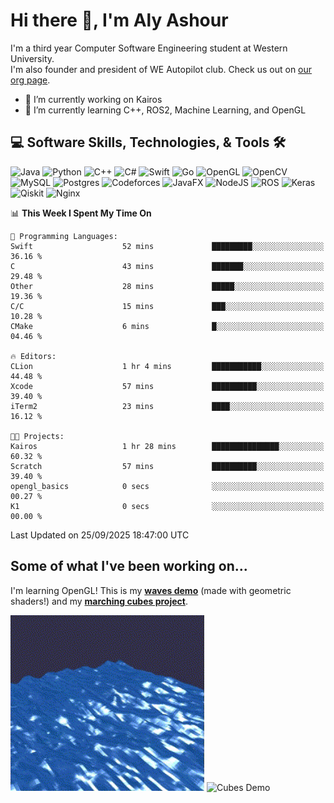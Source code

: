 # Hi there 👋, I'm Aly Ashour
I'm a third year Computer Software Engineering student at Western University.  
I'm also founder and president of WE Autopilot club. Check us out on [our org page](https://github.com/WE-Autopilot).

- 🔭 I’m currently working on Kairos
- 🌱 I’m currently learning C++, ROS2, Machine Learning, and OpenGL

## 💻 Software Skills, Technologies, & Tools 🛠️

![Java](https://img.shields.io/badge/java-%23ED8B00.svg?style=for-the-badge&logo=openjdk&logoColor=white)
![Python](https://img.shields.io/badge/python-3670A0?style=for-the-badge&logo=python&logoColor=ffdd54)
![C++](https://img.shields.io/badge/c++-%2300599C.svg?style=for-the-badge&logo=c%2B%2B&logoColor=white)
![C#](https://img.shields.io/badge/c%23-%23239120.svg?style=for-the-badge&logo=csharp&logoColor=white)
![Swift](https://img.shields.io/badge/swift-F54A2A?style=for-the-badge&logo=swift&logoColor=white)
![Go](https://img.shields.io/badge/go-%2300ADD8.svg?style=for-the-badge&logo=go&logoColor=white)
![OpenGL](https://img.shields.io/badge/OpenGL-%23FFFFFF.svg?style=for-the-badge&logo=opengl)
![OpenCV](https://img.shields.io/badge/opencv-%23white.svg?style=for-the-badge&logo=opencv&logoColor=white)
![MySQL](https://img.shields.io/badge/mysql-4479A1.svg?style=for-the-badge&logo=mysql&logoColor=white)
![Postgres](https://img.shields.io/badge/postgres-%23316192.svg?style=for-the-badge&logo=postgresql&logoColor=white)
![Codeforces](https://img.shields.io/badge/Codeforces-445f9d?style=for-the-badge&logo=Codeforces&logoColor=white)
![JavaFX](https://img.shields.io/badge/javafx-%23FF0000.svg?style=for-the-badge&logo=javafx&logoColor=white)
![NodeJS](https://img.shields.io/badge/node.js-6DA55F?style=for-the-badge&logo=node.js&logoColor=white)
![ROS](https://img.shields.io/badge/ros-%230A0FF9.svg?style=for-the-badge&logo=ros&logoColor=white)
![Keras](https://img.shields.io/badge/Keras-%23D00000.svg?style=for-the-badge&logo=Keras&logoColor=white)
![Qiskit](https://img.shields.io/badge/Qiskit-%236929C4.svg?style=for-the-badge&logo=Qiskit&logoColor=white)
![Nginx](https://img.shields.io/badge/nginx-%23009639.svg?style=for-the-badge&logo=nginx&logoColor=white)
<br>


<!--START_SECTION:waka-->
📊 **This Week I Spent My Time On** 

```text
💬 Programming Languages: 
Swift                    52 mins             █████████░░░░░░░░░░░░░░░░   36.16 % 
C                        43 mins             ███████░░░░░░░░░░░░░░░░░░   29.48 % 
Other                    28 mins             █████░░░░░░░░░░░░░░░░░░░░   19.36 % 
C/C                      15 mins             ███░░░░░░░░░░░░░░░░░░░░░░   10.28 % 
CMake                    6 mins              █░░░░░░░░░░░░░░░░░░░░░░░░   04.46 % 

🔥 Editors: 
CLion                    1 hr 4 mins         ███████████░░░░░░░░░░░░░░   44.48 % 
Xcode                    57 mins             ██████████░░░░░░░░░░░░░░░   39.40 % 
iTerm2                   23 mins             ████░░░░░░░░░░░░░░░░░░░░░   16.12 % 

🐱‍💻 Projects: 
Kairos                   1 hr 28 mins        ███████████████░░░░░░░░░░   60.32 % 
Scratch                  57 mins             ██████████░░░░░░░░░░░░░░░   39.40 % 
opengl_basics            0 secs              ░░░░░░░░░░░░░░░░░░░░░░░░░   00.27 % 
K1                       0 secs              ░░░░░░░░░░░░░░░░░░░░░░░░░   00.00 % 
```


 Last Updated on 25/09/2025 18:47:00 UTC
<!--END_SECTION:waka-->

<h2>Some of what I've been working on...</h2>

I'm learning OpenGL!
This is my **[waves demo](https://github.com/alyashour/Gerstner-waves)** (made with geometric shaders!) and my **[marching cubes project](https://github.com/alyashour/Marching-Cube-Renderer)**.
<p>
  <img src="./assets/demo_waves.gif" alt="Waves Demo" width="310"/>
  <img src="./assets/demo_marching_cubes.gif" alt="Cubes Demo" width="378"/>
</p>
